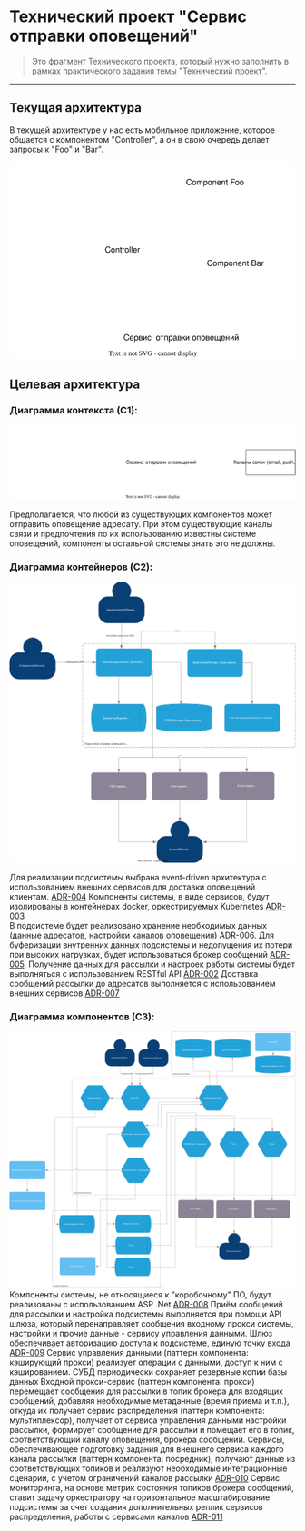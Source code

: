 # Технический проект "Сервис отправки оповещений"

> Это фрагмент Технического проекта, который нужно заполнить в рамках практического задания темы "Технический проект".
---

## Текущая архитектура

В текущей архитектуре у нас есть мобильное приложение, которое общается с компонентом "Controller", а он в свою очередь делает запросы к "Foo" и "Bar".

![alt text](static/current_arch.svg)


## Целевая архитектура

### Диаграмма контекста (C1):

![C1](static/c1.svg)

Предполагается, что любой из существующих компонентов может отправить оповещение адресату. При этом существующие каналы связи и предпочтения по их использованию известны системе оповещений, компоненты остальной системы знать это не должны.

### Диаграмма контейнеров (C2):

![C2](static/c2.svg)

Для реализации подсистемы выбрана event-driven архитектура с использованием внешних сервисов для доставки оповещений клиентам. [ADR-004](adr-004.md) 
Компоненты системы, в виде сервисов, будут изолированы в контейнерах docker, оркестрируемых Kubernetes [ADR-003](adr-003.md)  
В подсистеме будет реализовано хранение необходимых данных (данные адресатов, настройки каналов оповещения) [ADR-006](adr-006.md). 
Для буферизации внутренних данных подсистемы и недопущения их потери при высоких нагрузках, будет использоваться брокер сообщений [ADR-005](adr-005.md).
Получение данных для рассылки и настроек работы системы будет выполняться с использованием RESTful API [ADR-002](adr-002.md)
Доставка сообщений рассылки до адресатов выполняется с использованием внешних сервисов [ADR-007](adr-007.md)

### Диаграмма компонентов (C3):

![C3](static/c3.svg)
Компоненты системы, не относящиеся к "коробочному" ПО, будут реализованы с использованием ASP .Net [ADR-008](adr-008.md)
Приём сообщений для рассылки и настройка подсистемы выполняется при помощи API шлюза, который перенаправляет сообщения входному прокси системы, настройки и прочие данные - сервису управления данными. Шлюз обеспечивает авторизацию доступа к подсистеме, единую точку входа [ADR-009](adr-009.md)
Сервис управления данными (паттерн компонента: кэширующий прокси) реализует операции с данными, доступ к ним с кэшированием. СУБД периодически сохраняет резервные копии базы данных
Входной прокси-сервис (паттерн компонента: прокси) перемещает сообщения для рассылки в топик брокера для входящих сообщений, добавляя необходимые метаданные (время приема и т.п.), откуда их получает сервис распределения (паттерн компонента: мультиплексор), получает от сервиса управления данными настройки рассылки, формирует сообщение для рассылки и помещает его в топик, соответствующий каналу оповещения, брокера сообщений.
Сервисы, обеспечивающее подготовку задания для внешнего сервиса каждого канала рассылки (паттерн компонента: посредник), получают данные из соответствующих топиков и реализуют необходимые интеграционные сценарии, с учетом ограничений каналов рассылки [ADR-010](adr-010.md)
Сервис мониторинга, на основе метрик состояния топиков брокера сообщений, ставит задачу оркестратору на горизонтальное масштабирование подсистемы за счет создания дополнительных реплик сервисов распределения, работы с сервисами каналов [ADR-011](adr-011.md)



